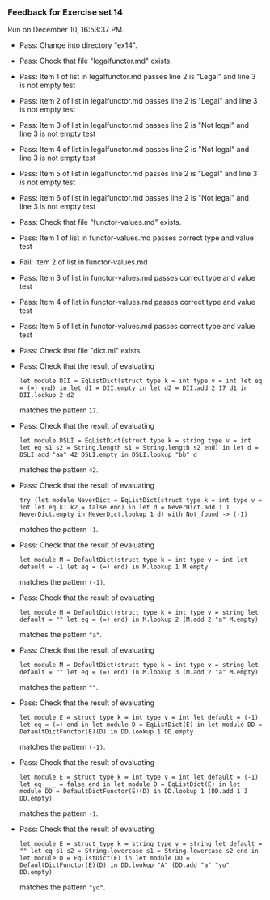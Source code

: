 ### Feedback for Exercise set 14

Run on December 10, 16:53:37 PM.

+ Pass: Change into directory "ex14".

+ Pass: Check that file "legalfunctor.md" exists.

+ Pass: Item 1 of list in legalfunctor.md passes  line 2 is "Legal" and line 3 is not empty  test

+ Pass: Item 2 of list in legalfunctor.md passes  line 2 is "Legal" and line 3 is not empty  test

+ Pass: Item 3 of list in legalfunctor.md passes  line 2 is "Not legal" and line 3 is not empty test

+ Pass: Item 4 of list in legalfunctor.md passes  line 2 is "Not legal" and line 3 is not empty test

+ Pass: Item 5 of list in legalfunctor.md passes  line 2 is "Legal" and line 3 is not empty  test

+ Pass: Item 6 of list in legalfunctor.md passes  line 2 is "Not legal" and line 3 is not empty test

+ Pass: Check that file "functor-values.md" exists.

+ Pass: Item 1 of list in functor-values.md passes correct type and value test

+ Fail: Item 2 of list in functor-values.md 

+ Pass: Item 3 of list in functor-values.md passes correct type and value test

+ Pass: Item 4 of list in functor-values.md passes correct type and value test

+ Pass: Item 5 of list in functor-values.md passes correct type and value test

+ Pass: Check that file "dict.ml" exists.

+ Pass: 
Check that the result of evaluating
   ```
   let module DII = EqListDict(struct type k = int type v = int let eq = (=) end) in let d1 = DII.empty in let d2 = DII.add 2 17 d1 in DII.lookup 2 d2
   ```
   matches the pattern `17`.

   




+ Pass: 
Check that the result of evaluating
   ```
   let module DSLI = EqListDict(struct type k = string type v = int let eq s1 s2 = String.length s1 = String.length s2 end) in let d = DSLI.add "aa" 42 DSLI.empty in DSLI.lookup "bb" d
   ```
   matches the pattern `42`.

   




+ Pass: 
Check that the result of evaluating
   ```
   try (let module NeverDict = EqListDict(struct type k = int type v = int let eq k1 k2 = false end) in let d = NeverDict.add 1 1 NeverDict.empty in NeverDict.lookup 1 d) with Not_found -> (-1)
   ```
   matches the pattern `-1`.

   




+ Pass: 
Check that the result of evaluating
   ```
   let module M = DefaultDict(struct type k = int type v = int let default = -1 let eq = (=) end) in M.lookup 1 M.empty
   ```
   matches the pattern `(-1)`.

   




+ Pass: 
Check that the result of evaluating
   ```
   let module M = DefaultDict(struct type k = int type v = string let default = "" let eq = (=) end) in M.lookup 2 (M.add 2 "a" M.empty)
   ```
   matches the pattern `"a"`.

   




+ Pass: 
Check that the result of evaluating
   ```
   let module M = DefaultDict(struct type k = int type v = string let default = "" let eq = (=) end) in M.lookup 3 (M.add 2 "a" M.empty)
   ```
   matches the pattern `""`.

   




+ Pass: 
Check that the result of evaluating
   ```
   let module E = struct type k = int type v = int let default = (-1) let eq = (=) end in let module D = EqListDict(E) in let module DD = DefaultDictFunctor(E)(D) in DD.lookup 1 DD.empty
   ```
   matches the pattern `(-1)`.

   




+ Pass: 
Check that the result of evaluating
   ```
   let module E = struct type k = int type v = int let default = (-1) let eq _ _ = false end in let module D = EqListDict(E) in let module DD = DefaultDictFunctor(E)(D) in DD.lookup 1 (DD.add 1 3 DD.empty)
   ```
   matches the pattern `-1`.

   




+ Pass: 
Check that the result of evaluating
   ```
   let module E = struct type k = string type v = string let default = "" let eq s1 s2 = String.lowercase s1 = String.lowercase s2 end in let module D = EqListDict(E) in let module DD = DefaultDictFunctor(E)(D) in DD.lookup "A" (DD.add "a" "yo" DD.empty)
   ```
   matches the pattern `"yo"`.

   




